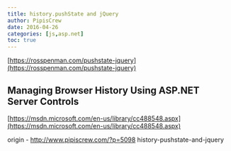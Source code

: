 ```yaml
---
title: history.pushState and jQuery
author: PipisCrew
date: 2016-04-26
categories: [js,asp.net]
toc: true
---
```


[https://rosspenman.com/pushstate-jquery](https://rosspenman.com/pushstate-jquery)

## Managing Browser History Using ASP.NET Server Controls

[https://msdn.microsoft.com/en-us/library/cc488548.aspx](https://msdn.microsoft.com/en-us/library/cc488548.aspx)

origin - http://www.pipiscrew.com/?p=5098 history-pushstate-and-jquery